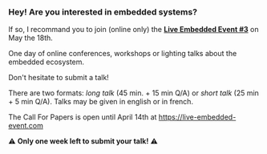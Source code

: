 ### Hey! Are you interested in embedded systems?

If so, I recommand you to join (online only) the [**Live Embedded Event #3**](https://live-embedded-event.com) on May the 18th.

One day of online conferences, workshops or lighting talks about the embedded ecosystem.

Don't hesitate to submit a talk!

There are two formats: *long talk* (45 min. + 15 min Q/A) or *short talk* (25 min + 5 min Q/A).
Talks may be given in english or in french.

The Call For Papers is open until April 14th at <https://live-embedded-event.com>

⚠️ **Only one week left to submit your talk!** ⚠️ 

<!--
**cpb-/cpb-** is a ✨ _special_ ✨ repository because its `README.md` (this file) appears on your GitHub profile.

Here are some ideas to get you started:

- 🔭 I’m currently working on ...
- 🌱 I’m currently learning ...
- 👯 I’m looking to collaborate on ...
- 🤔 I’m looking for help with ...
- 💬 Ask me about ...
- 📫 How to reach me: ...
- 😄 Pronouns: ...
- ⚡ Fun fact: ...
-->
